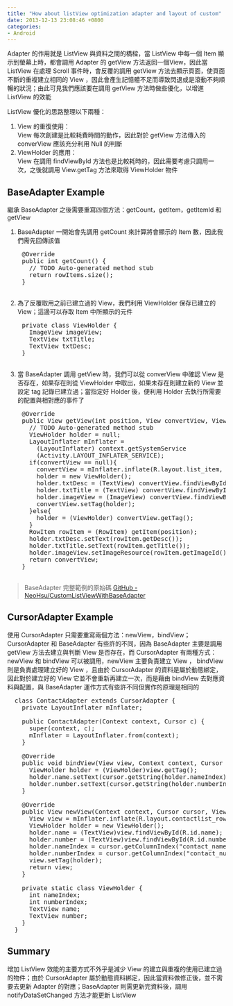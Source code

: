 ```yaml
---
title: "How about listView optimization adapter and layout of custom"
date: 2013-12-13 23:08:46 +0800
categories:
- Android
---
```


Adapter 的作用就是 ListView 與資料之間的橋樑，當 ListView 中每一個 Item 顯示到螢幕上時，都會調用 Adapter 的 getView 方法返回一個View，因此當 ListView 在處理 Scroll 事件時，會反覆的調用 getView 方法去顯示頁面，使頁面不斷的重複建立相同的 View ，因此會產生記憶體不足而導致閃退或是滾動不夠順暢的狀況；由此可見我們應該要在調用 getView 方法時做些優化，以增進 ListView 的效能

ListView 優化的思路整理以下兩種：

1. View 的重復使用：  
View 每次創建是比較耗費時間的動作，因此對於 getView 方法傳入的 converView 應該充分利用 Null 的判斷
2. ViewHolder 的應用：  
View 在調用 findViewById 方法也是比較耗時的，因此需要考慮只調用一次，之後就調用 View.getTag 方法來取得 ViewHolder 物件

## BaseAdapter Example

繼承 BaseAdapter 之後需要重寫四個方法：getCount，getItem，getItemId 和 getView

1. BaseAdapter 一開始會先調用 getCount 來計算將會顯示的 Item 數，因此我們需先回傳該值
  <pre class="prettyprint java">
    @Override
    public int getCount() {
      // TODO Auto-generated method stub
      return rowItems.size();
    }
  </pre>

2. 為了反覆取用之前已建立過的 View，我們利用 ViewHolder 保存已建立的 View；這邊可以存取 Item 中所顯示的元件
  <pre class="prettyprint java">
    private class ViewHolder {
      ImageView imageView;
      TextView txtTitle;
      TextView txtDesc;
    }
  </pre>

3. 當 BaseAdapter 調用 getView 時，我們可以從 converView 中確認 View 是否存在，如果存在則從 ViewHolder 中取出，如果未存在則建立新的 View 並設定 tag 記錄已建立過；當指定好 Holder 後，便利用 Holder 去執行所需要的配置與相對應的事件了
  <pre class="prettyprint java">
    @Override
    public View getView(int position, View convertView, ViewGroup parent) {
      // TODO Auto-generated method stub
      ViewHolder holder = null;
      LayoutInflater mInflater =
        (LayoutInflater) context.getSystemService
        (Activity.LAYOUT_INFLATER_SERVICE);
      if(convertView == null){
        convertView = mInflater.inflate(R.layout.list_item, null);
        holder = new ViewHolder();
        holder.txtDesc = (TextView) convertView.findViewById(R.id.desc);
        holder.txtTitle = (TextView) convertView.findViewById(R.id.title);
        holder.imageView = (ImageView) convertView.findViewById(R.id.icon);
        convertView.setTag(holder);
      }else{
        holder = (ViewHolder) convertView.getTag();
      }
      RowItem rowItem = (RowItem) getItem(position);
      holder.txtDesc.setText(rowItem.getDesc());
      holder.txtTitle.setText(rowItem.getTitle());
      holder.imageView.setImageResource(rowItem.getImageId());
      return convertView;
    }
  </pre>

> BaseAdapter 完整範例的原始碼 [GitHub - NeoHsu/CustomListViewWithBaseAdapter](https://github.com/NeoHsu/CustomListViewWithBaseAdapter)

## CursorAdapter Example
<p></p>
使用 CursorAdapter 只需要重寫兩個方法：newView，bindView；CursorAdapter 和 BaseAdapter 有些許的不同，因為 BaseAdapter 主要是調用 getView 方法去建立與判斷 View 是否存在，而 CursorAdapter 有兩種方式： newView 和 bindView 可以被調用，newView 主要負責建立 View ， bindView 則是負責處理建立好的 View ，且由於 CursorAdapter 的資料是屬於動態綁定，因此對於建立好的 View 它並不會重新再建立一次，而是藉由 bindView 去對應資料與配置，與 BaseAdapter 運作方式有些許不同但實作的原理是相同的

<pre class="prettyprint java">
  class ContactAdapter extends CursorAdapter {
    private LayoutInflater mInflater;

    public ContactAdapter(Context context, Cursor c) {
      super(context, c);
      mInflater = LayoutInflater.from(context);
    }

    @Override
    public void bindView(View view, Context context, Cursor cursor) {
      ViewHolder holder = (ViewHolder)view.getTag();
      holder.name.setText(cursor.getString(holder.nameIndex));
      holder.number.setText(cursor.getString(holder.numberIndex));
    }

    @Override
    public View newView(Context context, Cursor cursor, ViewGroup parent) {
      View view = mInflater.inflate(R.layout.contactlist_row, parent, false);
      ViewHolder holder = new ViewHolder();
      holder.name = (TextView)view.findViewById(R.id.name);
      holder.number = (TextView)view.findViewById(R.id.number);
      holder.nameIndex = cursor.getColumnIndex("contact_name");
      holder.numberIndex = cursor.getColumnIndex("contact_number");
      view.setTag(holder);
      return view;
    }

    private static class ViewHolder {
      int nameIndex;
      int numberIndex;
      TextView name;
      TextView number;
    }
  }
</Pre>

## Summary
增加 ListView 效能的主要方式不外乎是減少 View 的建立與重複的使用已建立過的物件；由於 CursorAdapter 屬於動態資料綁定，因此當資料做修正後，並不需要去更新 Adapter 的對應；BaseAdapter 則需更新完資料後，調用 notifyDataSetChanged 方法才能更新 ListView
